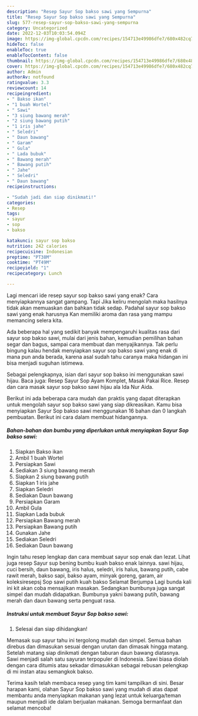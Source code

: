 ```yaml
---
description: "Resep Sayur Sop bakso sawi yang Sempurna"
title: "Resep Sayur Sop bakso sawi yang Sempurna"
slug: 577-resep-sayur-sop-bakso-sawi-yang-sempurna
category: Uncategorized
date: 2022-12-03T10:03:54.094Z
image: https://img-global.cpcdn.com/recipes/154713e49986dfe7/680x482cq70/sayur-sop-bakso-sawi-foto-resep-utama.jpg
hideToc: false
enableToc: true
enableTocContent: false
thumbnail: https://img-global.cpcdn.com/recipes/154713e49986dfe7/680x482cq70/sayur-sop-bakso-sawi-foto-resep-utama.jpg
cover: https://img-global.cpcdn.com/recipes/154713e49986dfe7/680x482cq70/sayur-sop-bakso-sawi-foto-resep-utama.jpg
author: Admin
authorAv: notfound
ratingvalue: 3.3
reviewcount: 14
recipeingredient:
- " Bakso ikan"
- "1 buah Wortel"
- " Sawi"
- "3 siung bawang merah"
- "2 siung bawang putih"
- "1 iris jahe"
- " Seledri"
- " Daun bawang"
- " Garam"
- " Gula"
- " Lada bubuk"
- " Bawang merah"
- " Bawang putih"
- " Jahe"
- " Seledri"
- " Daun bawang"
recipeinstructions:

- "Sudah jadi dan siap dinikmati!"
categories:
- Resep
tags:
- sayur
- sop
- bakso

katakunci: sayur sop bakso 
nutrition: 242 calories
recipecuisine: Indonesian
preptime: "PT38M"
cooktime: "PT49M"
recipeyield: "1"
recipecategory: Lunch

---
```



Lagi mencari ide resep sayur sop bakso sawi yang enak? Cara menyiapkannya sangat gampang. Tapi Jika keliru mengolah maka hasilnya tidak akan memuaskan dan bahkan tidak sedap. Padahal sayur sop bakso sawi yang enak harusnya Kan memiliki aroma dan rasa yang mampu memancing selera kita.


Ada beberapa hal yang sedikit banyak mempengaruhi kualitas rasa dari sayur sop bakso sawi, mulai dari jenis bahan, kemudian pemilihan bahan segar dan bagus, sampai cara membuat dan menyajikannya. Tak perlu bingung kalau hendak menyiapkan sayur sop bakso sawi yang enak di mana pun anda berada, karena asal sudah tahu caranya maka hidangan ini bisa menjadi suguhan istimewa.

Sebagai pelengkapnya, isian dari sayur sop bakso ini menggunakan sawi hijau. Baca juga: Resep Sayur Sop Ayam Komplet, Masak Pakai Rice. Resep dan cara masak sayur sop bakso sawi hijau ala Ida Nur Aida.


Berikut ini ada beberapa cara mudah dan praktis yang dapat diterapkan untuk mengolah sayur sop bakso sawi yang siap dikreasikan. Kamu bisa menyiapkan Sayur Sop bakso sawi menggunakan 16 bahan dan 0 langkah pembuatan. Berikut ini cara dalam membuat hidangannya.

<!--inarticleads1-->

##### Bahan-bahan dan bumbu yang diperlukan untuk menyiapkan Sayur Sop bakso sawi:

1. Siapkan  Bakso ikan
1. Ambil 1 buah Wortel
1. Persiapkan  Sawi
1. Sediakan 3 siung bawang merah
1. Siapkan 2 siung bawang putih
1. Siapkan 1 iris jahe
1. Siapkan  Seledri
1. Sediakan  Daun bawang
1. Persiapkan  Garam
1. Ambil  Gula
1. Siapkan  Lada bubuk
1. Persiapkan  Bawang merah
1. Persiapkan  Bawang putih
1. Gunakan  Jahe
1. Sediakan  Seledri
1. Sediakan  Daun bawang


Ingin tahu resep lengkap dan cara membuat sayur sop enak dan lezat. Lihat juga resep Sayur sup bening bumbu kuah bakso enak lainnya. sawi hijau, cuci bersih, daun bawang, iris halus, seledri, iris halus, bawang putih, cabe rawit merah, bakso sapi, bakso ayam, minyak goreng, garam, air koleksiresepsj Sop sawi putih kuah bakso Selamat Berjumpa Lagi bunda kali ini kit akan coba mensajikan masakan. Sedangkan bumbunya juga sangat simpel dan mudah didapatkan. Bumbunya yakni bawang putih, bawang merah dan daun bawang serta penguat rasa. 

<!--inarticleads2-->

##### Instruksi untuk membuat Sayur Sop bakso sawi:


1. Selesai dan siap dihidangkan!

Memasak sup sayur tahu ini tergolong mudah dan simpel. Semua bahan direbus dan dimasukan sesuai dengan urutan dan dimasak hingga matang. Setelah matang siap dinikmati dengan taburan daun bawang diatasnya. Sawi menjadi salah satu sayuran terpopuler di Indonesia. Sawi biasa diolah dengan cara ditumis atau sekadar dimasukkan sebagai rebusan pelengkap di mi instan atau semangkok bakso. 

Terima kasih telah membaca resep yang tim kami tampilkan di sini. Besar harapan kami, olahan Sayur Sop bakso sawi yang mudah di atas dapat membantu anda menyiapkan makanan yang lezat untuk keluarga/teman maupun menjadi ide dalam berjualan makanan. Semoga bermanfaat dan selamat mencoba!
